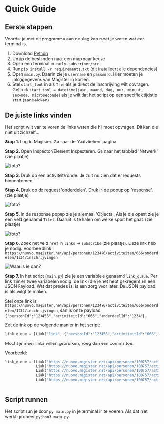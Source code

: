 # Quick Guide

## Eerste stappen
Voordat je met dit programma aan de slag kan moet je weten wat een terminal is.

1. Download [Python](https://python.org)
2. Unzip de bestanden naar een map naar keuze
3. Open een terminal in `early-subscriber/src`
4. Run `pip install -r requirements.txt` (dit installeert alle dependencies)
5. Open `main.py`. Daarin zie je `username` en `password`. Hier moeten je inloggegevens van Magister in komen.
6. Stel `start_tool` in als `True` als je direct de inschrijving wilt opvragen. Gebruik `start_tool = datetime(jaar, maand, dag, uur, minuut, seconde, microseconde)` als je wilt dat het script op een specifiek tijdstip start (aanbeloven)


## De juiste links vinden
Het script wilt van te voren de links weten die hij moet opvragen. Dit kan die niet uit zichzelf...

**Stap 1.** Log in Magister. Ga naar de 'Activiteiten' pagina

**Stap 2.** Open Inspector/Element Inspecteren. Ga naar het tabblad 'Netwerk' (zie plaatje)

![foto?](https://i.imgur.com/RS5i9Jy.png)

**Stap 3.** Druk op een activiteit/ronde. Je zult nu zien dat er requests binnenkomen.

**Stap 4.** Druk op de request 'onderdelen'. Druk in de popup op 'response'. (zie plaatje)

![foto?](https://i.imgur.com/D6JAdJJ.png)

**Stap 5.** In de response popup zie je allemaal 'Objects'. Als je die opent zie je een veld genaamd `Titel`. Daaruit is te halen om welke sport het gaat. (zie plaatje)

![foto?](https://i.imgur.com/rucZW39.png)

**Stap 6.** Zoek het veld `href` in `links` -> `subscribe` (zie plaatje). Deze link heb je nodig. Voorbeeldlink: `https://nuovo.magister.net/api/personen/123456/activiteiten/666/onderdelen/1234/inschrijvingen`

![Waar is ie dan?](https://i.imgur.com/6JqV18J.png)

**Stap 7.** In het script (`main.py`) zie je een variablele genaamd `link_queue`. Per link zijn er twee variabelen nodig: de link (die je net hebt gekregen) en een JSON Payload.
Wat dat precies is, is een zorg voor later. De JSON payload is als volgt te maken. 

Stel onze link is `https://nuovo.magister.net/api/personen/123456/activiteiten/666/onderdelen/1234/inschrijvingen`, dan is onze payload `{"persoonId":"123456","activiteitId":"666","onderdeelId":"1234"}`.

Zet de link op de volgende manier in het script:
```py
link_queue = [Link("link", {"persoonId":"123456","activiteitId":"666","onderdeelId":"1234"})
```

Mocht je meer links willen gebruiken, voeg dan een comma toe.

Voorbeeld:
```py
link_queue = [Link("https://nuovo.magister.net/api/personen/100757/activiteiten/888/onderdelen/7403/inschrijvingen", {"persoonId":"100755","activiteitId":"888","onderdeelId":"7403"}), 
              Link("https://nuovo.magister.net/api/personen/100757/activiteiten/906/onderdelen/7537/inschrijvingen", {"persoonId":"100755","activiteitId":"906","onderdeelId":"7537"}),
              Link("https://nuovo.magister.net/api/personen/100757/activiteiten/899/onderdelen/7465/inschrijvingen", {"persoonId":"100755","activiteitId":"899","onderdeelId":"7465"}),
              Link("https://nuovo.magister.net/api/personen/100757/activiteiten/908/onderdelen/7550/inschrijvingen", {"persoonId":"100755","activiteitId":"908","onderdeelId":"7550"}),
              Link("https://nuovo.magister.net/api/personen/100757/activiteiten/909/onderdelen/7553/inschrijvingen", {"persoonId":"100755","activiteitId":"909","onderdeelId":"7553"})]
              
```

## Script runnen
Het script run je door `py main.py` in je terminal in te voeren. Als dat niet werkt: probeer `python3 main.py`. 
              
             
              
